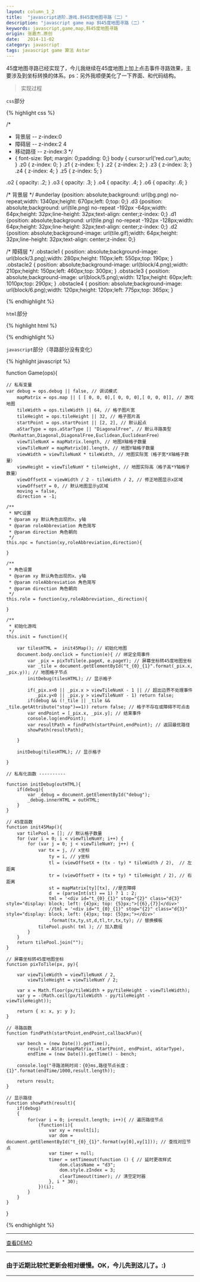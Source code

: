 ```yaml
---
layout: column_1_2
title:  "javascript进阶.游戏.斜45度地图寻路（二）"
description: "javascript game map 斜45度地图寻路（二）"
keywords: javascript,game,map,斜45度地图寻路
origin: 张嘉杰.原创
date:   2014-11-02
category: javascript
tags: javascript game 算法 Astar
---
```

45度地图寻路已经实现了，今儿我继续在45度地图上加上点击事件寻路效果，主要涉及到坐标转换的体系。ps：另外我顺便美化了一下界面、和代码结构。  
<!--more-->

> 实现过程

`css`部分

{% highlight css %}

/*
 * 背景层    -- z-index:0
 * 障碍层	-- z-index:2 4
 * 移动路径	-- z-index:3
 */
* { font-size: 9pt; margin: 0;padding: 0;}
body { cursor:url('red.cur'),auto; }
.z0 { z-index: 0; }
.z1 { z-index: 1; }
.z2 { z-index: 2; }
.z3 { z-index: 3; }
.z4 { z-index: 4; }
.z5 { z-index: 5; }

.o2 { opacity: .2; }
.o3 { opacity: .3; }
.o4 { opacity: .4; }
.o6 { opacity: .6; }

/* 背景层 */
#underlay {position: absolute;background: url(bg.png) no-repeat;width: 1340px;height: 670px;left: 0;top: 0;}
.d3 {position: absolute;background: url(tile.png) no-repeat -192px -64px;width: 64px;height: 32px;line-height: 32px;text-align: center;z-index: 0;}
.d1 {position: absolute;background: url(tile.png) no-repeat -192px -128px;width: 64px;height: 32px;line-height: 32px;text-align: center;z-index: 0;}
.d2 {position: absolute;background-image: url(tile.gif);width: 64px;height: 32px;line-height: 32px;text-align: center;z-index: 0;}

/* 障碍层 */
.obstacle1 { position: absolute;background-image: url(block/3.png);width: 280px;height: 110px;left: 550px;top: 190px; }
.obstacle2 { position: absolute;background-image: url(block/4.png);width: 210px;height: 150px;left: 460px;top: 300px; }
.obstacle3 { position: absolute;background-image: url(block/5.png);width: 121px;height: 60px;left: 1010px;top: 290px; }
.obstacle4 { position: absolute;background-image: url(block/6.png);width: 120px;height: 120px;left: 775px;top: 365px; }
	
{% endhighlight %}

`html`部分

{% highlight html %}

<!-- 背景层 -->
<div id="underlay"></div>
<!-- 障碍层 -->
<div id="block">
    <div class="obstacle1 z2" ></div>
    <div class="obstacle1 z4 o4" ></div>
    <div class="obstacle2 z2" ></div>
    <div class="obstacle2 z4 o4" ></div>
    <div class="obstacle3 z2" ></div>
    <div class="obstacle4 z2" ></div>
    <div class="obstacle4 z4 o4" ></div>
</div>
<!-- 调试层 -->
<div id="debug" class="o2" ></div>

{% endhighlight %}

`javascript`部分（寻路部分没有变化）

{% highlight javascript %}

function Game(ops){

    // 私有变量
    var debug = ops.debug || false, // 调试模式
        mapMatrix = ops.map || [ [ 0, 0, 0],[ 0, 0, 0],[ 0, 0, 0]], // 游戏地图
        tileWidth = ops.tileWidth || 64, // 格子图片宽
        tileHeight = ops.tileHeight || 32, // 格子图片高
        startPoint = ops.startPoint || [2, 2], // 默认起点
        aStarType = ops.aStarType || "DiagonalFree", // 默认寻路类型（Manhattan,Diagonal,DiagonalFree,Euclidean,EuclideanFree）
        viewTileNumX = mapMatrix.length, // 地图X轴格子数量
        viewTileNumY = mapMatrix[0].length, // 地图Y轴格子数量
        viewWidth = viewTileNumX * tileWidth, // 地图实际宽（格子宽*X轴格子数量）
        viewHeight = viewTileNumY * tileHeight, // 地图实际高（格子高*Y轴格子数量）
        viewOffsetX = viewWidth / 2 - tileWidth / 2, // 修正地图显示x区域
        viewOffsetY = 0, // 默认地图显示y区域
        moving = false,
        direction = -1;

    /**
     * NPC设置
     * @param xy 默认角色出现的x、y轴
     * @param roleAbbreviation 角色简写
     * @param direction 角色朝向
     */
    this.npc = function(xy,roleAbbreviation,direction){

    }

    /**
     * 角色设置
     * @param xy 默认角色出现的x、y轴
     * @param roleAbbreviation 角色简写
     * @param direction 角色朝向
     */
    this.role = function(xy,roleAbbreviation,_direction){

    }

    /**
     * 初始化游戏
     */
    this.init = function(){

        var tilesHTML =  init45Map(); // 初始化地图
        document.body.onclick = function(e){ // 绑定全局事件
            var _pix = pixToTile(e.pageX, e.pageY); // 屏幕坐标转45度地图坐标
            var _tile = document.getElementById("t_{0}_{1}".format(_pix.x, _pix.y)); // 地图格子节点
            initDebug(tilesHTML); // 显示格子

            if(_pix.x<0 || _pix.x > viewTileNumX - 1 || // 超出边界不处理事件
               _pix.y<0 || _pix.y > viewTileNumY - 1) return false;
            if(debug && (!_tile || _tile && _tile.getAttribute("stop")==1)) return false; // 格子不存在或障碍不可点击
            var endPoint = [_pix.x, _pix.y]; // 结束事件
            console.log(endPoint);
            var resultPath = findPath(startPoint,endPoint); // 返回最优路径
            showPath(resultPath);

        }

        initDebug(tilesHTML); // 显示格子

    }

    // 私有化函数 ----------

    function initDebug(outHTML){
        if(debug){
            var _debug = document.getElementById("debug");
            _debug.innerHTML = outHTML;
        }
    }

    // 45度函数
    function init45Map(){
        var tilePool = []; // 默认格子数量
        for (var i = 0; i < viewTileNumY; i++) {
            for (var j = 0; j < viewTileNumY; j++) {
                var tx = j, // x坐标
                    ty = i, // y坐标
                    tl = (viewOffsetX + (tx - ty) * tileWidth / 2),  // 左距离
                    tr = (viewOffsetY + (tx + ty) * tileHeight / 2), // 右距离
                    st = mapMatrix[ty][tx], //是否障碍
                    d  = (parseInt(st) == 1) ? 1 : 2;
                    tml = '<div id="t_{0}_{1}" stop="{2}" class="d{3}" style="display: block; left: {4}px; top: {5}px;">[{6},{7}]</div>'
                    //tml = '<div id="t_{0}_{1}" stop="{2}" class="d{3}" style="display: block; left: {4}px; top: {5}px;"></div>'
                    .format(tx,ty,st,d,tl,tr,tx,ty); // 替换模板
                tilePool.push( tml ); // 加入数组
            }
        }
        return tilePool.join("");
    }

    // 屏幕坐标转45度地图坐标
    function pixToTile(px, py){

        var viewTileWidth = viewTileNumX / 2,
            viewTileHeight = viewTileNumY / 2;

        var x = Math.floor(px/tileWidth + py/tileHeight - viewTileWidth);
        var y = -(Math.ceil(px/tileWidth - py/tileHeight - viewTileHeight));

        return { x: x, y: y };
    }

    // 寻路函数
    function findPath(startPoint,endPoint,callbackFun){

        var bench = (new Date()).getTime(),
            result = AStar(mapMatrix, startPoint, endPoint, aStarType),
            endTime = (new Date()).getTime() - bench;

        console.log("寻路消耗时间：{0}ms,路径节点长度：{1}".format(endTime/1000,result.length));

        return result;
    }

    // 显示路径
    function showPath(result){
        if(debug)
        {
            for(var i = 0; i<result.length; i++){ // 遍历路径节点
                (function(i){
                    var xy = result[i];
                    var dom = document.getElementById("t_{0}_{1}".format(xy[0],xy[1])); // 查找对应节点
                    var timer = null;
                    timer = setTimeout(function () { // 延时更改样式
                        dom.className = "d3";
                        dom.style.zIndex = 3;
                        clearTimeout(timer); // 清空定时器
                    }, i * 30);
                })(i);
            }
        }
    }

}
	
{% endhighlight %}

-----------------------

<a class="button" href="/resources/demo{{ page.url}}.html" target="_blank">查看DEMO</a>

-----------------------

### 由于近期比较忙更新会相对缓慢。OK，今儿先到这儿了。:)

-----------------------

[A* Pathfinding for Beginners]:  http://www.gamedev.net/page/resources/_/technical/artificial-intelligence/a-pathfinding-for-beginners-r2003
[Amit's A* Pages]: http://www-cs-students.stanford.edu/~amitp/gameprog.html#Paths
